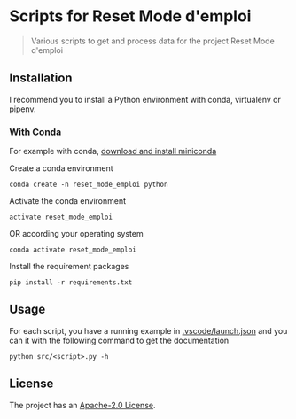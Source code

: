 # Scripts for Reset Mode d'emploi

> Various scripts to get and process data for the project Reset Mode d'emploi 

## Installation

I recommend you to install a Python environment with conda, virtualenv or pipenv.

### With Conda
For example with conda, 
[download and install miniconda](https://docs.conda.io/en/latest/miniconda.html)

Create a conda environment

```
conda create -n reset_mode_emploi python
```

Activate the conda environment

```
activate reset_mode_emploi
```

OR according your operating system

```
conda activate reset_mode_emploi
```

Install the requirement packages

```
pip install -r requirements.txt
```

## Usage

For each script, you have a running example in [.vscode/launch.json](.vscode/launch.json) and you can it with the following command to get the documentation

```
python src/<script>.py -h
```

## License

The project has an [Apache-2.0 License](LICENSE).
